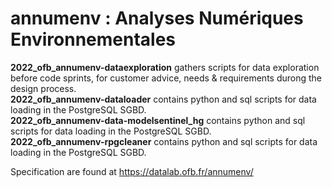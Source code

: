 # annumenv : Analyses Numériques Environnementales  
  
__2022_ofb_annumenv-dataexploration__ gathers scripts for data exploration before code sprints, for customer advice, needs & requirements durong the design process.  
__2022_ofb_annumenv-dataloader__ contains python and sql scripts for data loading in the PostgreSQL SGBD.  
__2022_ofb_annumenv-data-modelsentinel_hg__ contains python and sql scripts for data loading in the PostgreSQL SGBD.  
__2022_ofb_annumenv-rpgcleaner__ contains python and sql scripts for data loading in the PostgreSQL SGBD.  
  
Specification are found at https://datalab.ofb.fr/annumenv/
